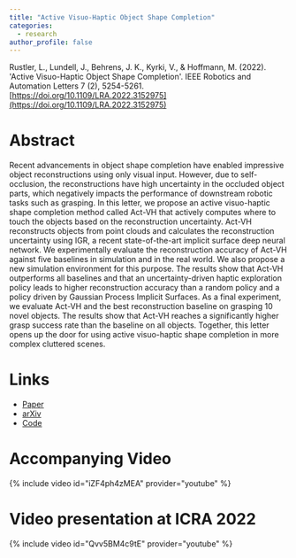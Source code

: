 ```yaml
---
title: "Active Visuo-Haptic Object Shape Completion"
categories:
  - research
author_profile: false
---
```


Rustler, L., Lundell, J., Behrens, J. K., Kyrki, V., & Hoffmann, M. (2022). 'Active Visuo-Haptic Object Shape Completion'.
IEEE Robotics and Automation Letters 7 (2), 5254-5261. [https://doi.org/10.1109/LRA.2022.3152975](https://doi.org/10.1109/LRA.2022.3152975)

# Abstract
Recent advancements in object shape completion have enabled impressive object reconstructions using only visual input. 
However, due to self-occlusion, the reconstructions have high uncertainty in the occluded object parts, which negatively
impacts the performance of downstream robotic tasks such as grasping. In this letter, we propose an active visuo-haptic 
shape completion method called Act-VH that actively computes where to touch the objects based on the reconstruction 
uncertainty. Act-VH reconstructs objects from point clouds and calculates the reconstruction uncertainty using IGR, 
a recent state-of-the-art implicit surface deep neural network. We experimentally evaluate the reconstruction accuracy 
of Act-VH against five baselines in simulation and in the real world. We also propose a new simulation environment for 
this purpose. The results show that Act-VH outperforms all baselines and that an uncertainty-driven haptic exploration 
policy leads to higher reconstruction accuracy than a random policy and a policy driven by Gaussian Process Implicit 
Surfaces. As a final experiment, we evaluate Act-VH and the best reconstruction baseline on grasping 10 novel objects.
The results show that Act-VH reaches a significantly higher grasp success rate than the baseline on all objects. 
Together, this letter opens up the door for using active visuo-haptic shape completion in more complex cluttered scenes.

# Links
- [Paper](https://ieeexplore.ieee.org/document/9720238)
- [arXiv](https://arxiv.org/abs/2203.09149)
- [Code](https://github.com/ctu-vras/visuo-haptic-shape-completion)

# Accompanying Video
{% include video id="iZF4ph4zMEA" provider="youtube" %}
# Video presentation at ICRA 2022
{% include video id="Qvv5BM4c9tE" provider="youtube" %}